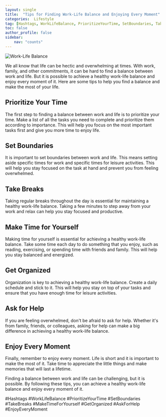 ```yaml
---
layout: single
title:  "Tips for Finding Work-Life Balance and Enjoying Every Moment"
categories:  Lifestyle
tag: [Hashtags, WorkLifeBalance, PrioritizeYourTime, SetBoundaries, TakeBreaks, MakeTimeForYourself, GetOrganized, AskForHelp, EnjoyEveryMoment, ]
toc: false
author_profile: false
sidebar:
    nav: "counts"
---
```

    
![Work-Life Balance](https://images.pexels.com/photos/1177380/pexels-photo-1177380.jpeg?auto=compress&cs=tinysrgb&dpr=2&h=650&w=940)

We all know that life can be hectic and overwhelming at times. With work, family, and other commitments, it can be hard to find a balance between work and life. But it is possible to achieve a healthy work-life balance and enjoy every moment of it. Here are some tips to help you find a balance and make the most of your life.

## Prioritize Your Time

The first step to finding a balance between work and life is to prioritize your time. Make a list of all the tasks you need to complete and prioritize them according to importance. This will help you focus on the most important tasks first and give you more time to enjoy life.

## Set Boundaries

It is important to set boundaries between work and life. This means setting aside specific times for work and specific times for leisure activities. This will help you stay focused on the task at hand and prevent you from feeling overwhelmed.

## Take Breaks

Taking regular breaks throughout the day is essential for maintaining a healthy work-life balance. Taking a few minutes to step away from your work and relax can help you stay focused and productive.

## Make Time for Yourself

Making time for yourself is essential for achieving a healthy work-life balance. Take some time each day to do something that you enjoy, such as reading, exercising, or spending time with friends and family. This will help you stay balanced and energized.

## Get Organized

Organization is key to achieving a healthy work-life balance. Create a daily schedule and stick to it. This will help you stay on top of your tasks and ensure that you have enough time for leisure activities.

## Ask for Help

If you are feeling overwhelmed, don't be afraid to ask for help. Whether it's from family, friends, or colleagues, asking for help can make a big difference in achieving a healthy work-life balance.

## Enjoy Every Moment

Finally, remember to enjoy every moment. Life is short and it is important to make the most of it. Take time to appreciate the little things and make memories that will last a lifetime.

Finding a balance between work and life can be challenging, but it is possible. By following these tips, you can achieve a healthy work-life balance and enjoy every moment of it.

#Hashtags
#WorkLifeBalance #PrioritizeYourTime #SetBoundaries #TakeBreaks #MakeTimeForYourself #GetOrganized #AskForHelp #EnjoyEveryMoment